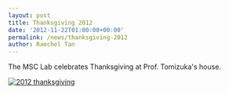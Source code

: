 ```yaml
---
layout: post
title: Thanksgiving 2012
date: '2012-11-22T01:00:00+00:00'
permalink: /news/thanksgiving-2012
author: Raechel Tan
---
```

<p>The MSC Lab celebrates Thanksgiving at Prof. Tomizuka's house.</p><p class="indent"><a href="{{ site.baseurl }}/assets/images/posts/2012Thanksgiving.jpg" ><img src="{{ site.baseurl }}/assets/images/posts/2012Thanksgiving.jpg" alt="2012 thanksgiving" border="0"></a></p>
